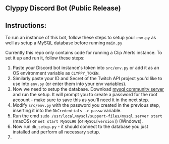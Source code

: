 ## Clyppy Discord Bot (Public Release)

## Instructions:

To run an instance of this bot, follow these steps to setup your `env.py` as well as setup a MySQL database before running `main.py`

Currently this repo only contains code for running a Clip Alerts instance. To set it up and run it, follow these steps:

1. Paste your Discord bot instance's token into `src/env.py` or add it as an OS environment variable as `CLYPPY_TOKEN`.
2. Similarly paste your ID and Secret of the Twitch API project you'd like to use into `env.py` (or enter them into your env variables).
3. Now we need to setup the database. Download [mysql community server](https://dev.mysql.com/downloads/mysql/) and run the setup. It will prompt you to create a password for the root account - make sure to save this as you'll need it in the next step.
4. Modify `src/env.py` with the password you created in the previous step, inserting it into the `DbCredentials -> passw` variable.
5. Run the cmd `sudo /usr/local/mysql/support-files/mysql.server start` (macOS) or `net start MySQL90` (or `MySQL[version]`) (Windows).
6. Now run `db_setup.py` - it should connect to the database you just installed and perform all necessary setup.
7.